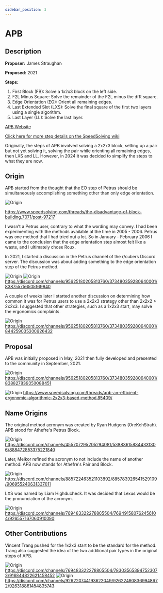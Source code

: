 ```yaml
---
sidebar_position: 3
---
```


# APB

## Description

**Proposer:** James Straughan

**Proposed:** 2021

**Steps:**

1. First Block (FB): Solve a 1x2x3 block on the left side.
2. F2L Minus Square: Solve the remainder of the F2L minus the dfR square.
3. Edge Orientation (EO): Orient all remaining edges.
4. Last Extended Slot (LXS): Solve the final square of the first two layers using a single algorithm.
5. Last Layer (LL): Solve the last layer.

[APB Website](https://sites.google.com/view/apb-system)

[Click here for more step details on the SpeedSolving wiki](https://www.speedsolving.com/wiki/index.php/APB)

Originally, the steps of APB involved solving a 2x2x3 block, setting up a pair but not yet solving it, solving the pair while orienting all remaining edges, then LXS and LL. However, in 2024 it was decided to simplify the steps to what they are now.

## Origin

APB started from the thought that the EO step of Petrus should be simultaneously accomplishing something other than only edge orientation.

![Origin](img/APB/APBOrigin.png)

https://www.speedsolving.com/threads/the-disadvantage-of-block-building.7071/post-97217

I wasn't a Petrus user, contrary to what the wording may convey. I had been experimenting with the methods available at the time in 2005 - 2006. Petrus was one method that I had tried out a lot. So in January - February 2006 I came to the conclusion that the edge orientation step almost felt like a waste, and I ultimately chose Roux.

In 2021, I started a discussion in the Petrus channel of the r/cubers Discord server. The discussion was about adding something to the edge orientation step of the Petrus method.

![Origin](img/APB/InitialDiscussion1.png)
![Origin](img/APB/InitialDiscussion2.png)
https://discord.com/channels/95625180205813760/373480359280640001/838755756505169940

A couple of weeks later I started another discussion on determining how common it was for Petrus users to use a 2x2x3 strategy other than 2x2x2 > 2x2x3. I suggested that other strategies, such as a 1x2x3 start, may solve the ergonomics complaints.

![Origin](img/APB/2x2x3Strategies.png)
https://discord.com/channels/95625180205813760/373480359280640001/844259035300626432

## Proposal

APB was initially proposed in May, 2021 then fully developed and presented to the community in September, 2021.

![Origin](img/APB/OriginalProposal.png)
https://discord.com/channels/95625180205813760/373480359280640001/838827839050088451

![Origin](img/APB/SSFPost.png)
https://www.speedsolving.com/threads/apb-an-efficient-ergonomic-algorithmic-2x2x3-based-method.85409/

## Name Origins

The original method acronym was created by Ryan Hudgens (OreKehStrah). APB stood for Athefre's Petrus Block.

![Origin](img/APB/APBAcronym.png)
https://discord.com/channels/455707295205294081/538836158344331306/888472853375221840

Later, Melkor refined the acronym to not include the name of another method. APB now stands for Athefre's Pair and Block.

![Origin](img/APB/MelkorNameRefinement.png)
https://discord.com/channels/885722463521103892/885783926541529109/906955240631337011

LXS was named by Liam Highducheck. It was decided that Lexus would be the pronunciation of the acronym.

![Origin](img/APB/LXSName.png)
https://discord.com/channels/769483322278805504/769491580762456104/926557167060910090

## Other Contributions

Vincent Trang pushed for the 1x2x3 start to be the standard for the method. Trang also suggested the idea of the two additional pair types in the original steps of APB.

![Origin](img/APB/Trang1x2x3.png)
https://discord.com/channels/769483322278805504/783035653947523073/916844822621458452
![Origin](img/APB/TrangPairTypes.png)
https://discord.com/channels/926220744193622049/926224908369948672/926318861454835743